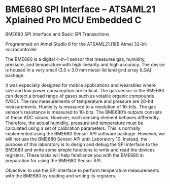#  BME680 SPI Interface – ATSAML21 Xplained Pro MCU Embedded C

 BME680 SPI Interface and Basic SPI Transactions
 
 Programmed on Atmel Studio 8 for the ATSAML21J18B Atmel 32-bit microcontroller
 
The BME680 is a digital 4-in-1 sensor that measures gas, humidity, pressure, and temperature with high
linearity and high accuracy. The device is housed in a very small (3.0 x 3.0 mm metal-lid land grid array
(LGA) package.

It was especially designed for mobile applications and wearables where size and low power consumption are critical. The gas sensor in the BME680 can detect a broad range of gases such as volatile organic compounds (VOC). The raw measurements of temperature and pressure are 20-bit measurements. Humidity is measured to a resolution of 16-bits. The gas sensor’s resistance is measured to 10-bits. The BME680’s outputs consists of these ADC values. However, each sensing element behaves differently. Therefore, the actual humidity, pressure and temperature must be calculated using a set of calibration parameters. This is normally implemented using the BME680 Sensor API software package. However, we will not use the BME680 Sensor API until Laboratory 10. Instead, the purpose of this laboratory is to design and debug the SPI interface to the BME680 and write some simple functions to write and read the devices registers. These tasks will help familiarize you with the BME680 in preparation for using the BME680 Sensor API.

Objective: to use the SPI interface to perform temperature measurements with the BME680 by reading and writing its registers.
